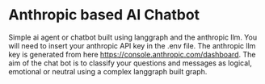 # Anthropic based AI Chatbot
Simple ai agent  or chatbot built using langgraph and the anthropic llm. You will need to insert your anthropic API key in the .env file. The anthropic llm key is generated from here https://console.anthropic.com/dashboard.
The aim of the chat bot is to classify your questions and messages as logical, emotional or neutral using a complex langgraph built graph.
